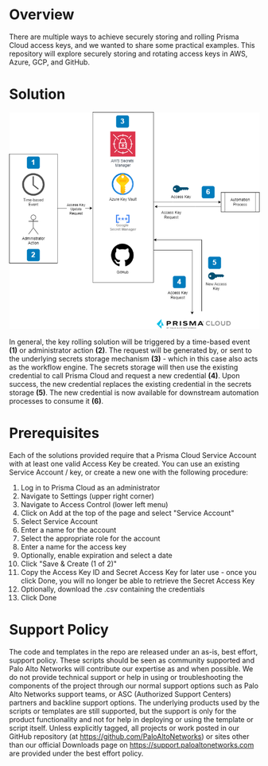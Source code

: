 # Overview
There are multiple ways to achieve securely storing and rolling Prisma Cloud access keys, and we wanted to share some practical examples. This repository will explore securely storing and rotating access keys in AWS, Azure, GCP, and GitHub.

# Solution

![General Solution](./images/access_key_blog-general.png?raw=true "General Solution")

In general, the key rolling solution will be triggered by a time-based event **(1)** or administrator action **(2)**.  The request will be generated by, or sent to the underlying secrets storage mechanism **(3)** - which in this case also acts as the workflow engine. The secrets storage will then use the existing credential to call Prisma Cloud and request a new credential **(4)**.  Upon success, the new credential replaces the existing credential in the secrets storage **(5)**.  The new credential is now available for downstream automation processes to consume it **(6)**.

# Prerequisites

Each of the solutions provided require that a Prisma Cloud Service Account with at least one valid Access Key be created. You can use an existing Service Account / key, or create a new one with the following procedure:
1. Log in to Prisma Cloud as an administrator
2. Navigate to Settings (upper right corner)
3. Navigate to Access Control (lower left menu)
4. Click on Add at the top of the page and select "Service Account"
5. Select Service Account
6. Enter a name for the account
7. Select the appropriate role for the account
8. Enter a name for the access key
9. Optionally, enable expiration and select a date
10. Click "Save & Create (1 of 2)"
11. Copy the Access Key ID and Secret Access Key for later use - once you click Done, you will no longer be able to retrieve the Secret Access Key
12. Optionally, download the .csv containing the credentials
13. Click Done

# Support Policy
The code and templates in the repo are released under an as-is, best effort, support policy. These scripts should be seen as community supported and Palo Alto Networks will contribute our expertise as and when possible. We do not provide technical support or help in using or troubleshooting the components of the project through our normal support options such as Palo Alto Networks support teams, or ASC (Authorized Support Centers) partners and backline support options. The underlying products used by the scripts or templates are still supported, but the support is only for the product functionality and not for help in deploying or using the template or script itself. Unless explicitly tagged, all projects or work posted in our GitHub repository (at https://github.com/PaloAltoNetworks) or sites other than our official Downloads page on https://support.paloaltonetworks.com are provided under the best effort policy.
